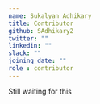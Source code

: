 ```yaml
---
name: Sukalyan Adhikary
title: Contributor
github: SAdhikary2
twitter: ""
linkedin: ""
slack: ""
joining_date: ""
role : contributor
---
```


Still waiting for this
